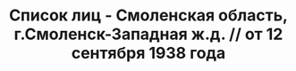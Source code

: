 ---
title: Список лиц - Смоленская область, г.Смоленск-Западная ж.д. // от 12 сентября
  1938 года
description: РГАСПИ, ф.17, оп.171, дело 418, лист 162
images:
- /disk/pictures/v10/17-171-418-162.jpg
- /disk/pictures/v10/17-171-418-163.jpg
- /disk/pictures/v10/17-171-418-164.jpg
- /disk/pictures/v10/17-171-418-165.jpg
- /disk/pictures/v10/17-171-418-166.jpg
- /disk/pictures/v10/17-171-418-167.jpg
---
